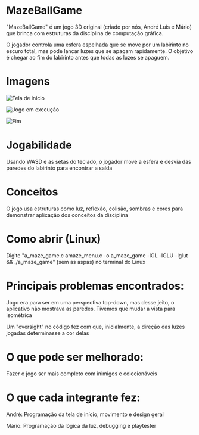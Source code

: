 # MazeBallGame
"MazeBallGame" é um jogo 3D original (criado por nós, André Luís e Mário) que brinca com estruturas da disciplina de computação gráfica.

O jogador controla uma esfera espelhada que se move por um labirinto no escuro total, mas pode lançar luzes que se apagam rapidamente. O objetivo é chegar ao fim do labirinto antes que todas as luzes se apaguem.

# Imagens
![Tela de inicio](https://i.imgur.com/0NccQuW.png)

![Jogo em execução](https://i.imgur.com/LWFbSUV.png)

![Fim](https://i.imgur.com/SaOkbbg.png)

# Jogabilidade
Usando WASD e as setas do teclado, o jogador move a esfera e desvia das paredes do labirinto para encontrar a saída

# Conceitos 
O jogo usa estruturas como luz, reflexão, colisão, sombras e cores para demonstrar aplicação dos conceitos da disciplina

# Como abrir (Linux)
Digite "a_maze_game.c amaze_menu.c -o a_maze_game -lGL -lGLU -lglut && ./a_maze_game" (sem as aspas) no terminal do Linux

# Principais problemas encontrados:
Jogo era para ser em uma perspectiva top-down, mas desse jeito, o aplicativo não mostrava as paredes. Tivemos que mudar a vista para isométrica

Um "oversight" no código fez com que, inicialmente, a direção das luzes jogadas determinasse a cor delas

# O que pode ser melhorado:
Fazer o jogo ser mais completo com inimigos e colecionáveis

# O que cada integrante fez:
André: Programação da tela de início, movimento e design geral

Mário: Programação da lógica da luz, debugging e playtester
